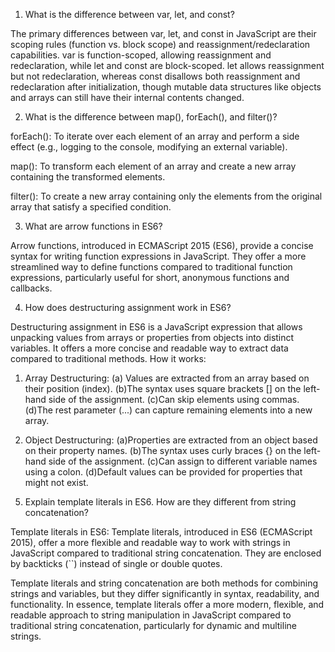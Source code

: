 1) What is the difference between var, let, and const?

The primary differences between var, let, and const in JavaScript are their scoping rules (function vs. block scope) and reassignment/redeclaration capabilities. var is function-scoped, allowing reassignment and redeclaration, while let and const are block-scoped. let allows reassignment but not redeclaration, whereas const disallows both reassignment and redeclaration after initialization, though mutable data structures like objects and arrays can still have their internal contents changed.  


2) What is the difference between map(), forEach(), and filter()?

forEach():
To iterate over each element of an array and perform a side effect (e.g., logging to the console, modifying an external variable).

map():
To transform each element of an array and create a new array containing the transformed elements.

filter():
To create a new array containing only the elements from the original array that satisfy a specified condition.


3) What are arrow functions in ES6?

Arrow functions, introduced in ECMAScript 2015 (ES6), provide a concise syntax for writing function expressions in JavaScript. They offer a more streamlined way to define functions compared to traditional function expressions, particularly useful for short, anonymous functions and callbacks. 


4) How does destructuring assignment work in ES6?

Destructuring assignment in ES6 is a JavaScript expression that allows unpacking values from arrays or properties from objects into distinct variables. It offers a more concise and readable way to extract data compared to traditional methods. 
How it works:

1. Array Destructuring:
(a) Values are extracted from an array based on their position (index).
(b)The syntax uses square brackets [] on the left-hand side of the assignment.
(c)Can skip elements using commas.
(d)The rest parameter (...) can capture remaining elements into a new array.

2. Object Destructuring:
(a)Properties are extracted from an object based on their property names.
(b)The syntax uses curly braces {} on the left-hand side of the assignment.
(c)Can assign to different variable names using a colon.
(d)Default values can be provided for properties that might not exist.


5) Explain template literals in ES6. How are they different from string concatenation?

Template literals in ES6:
Template literals, introduced in ES6 (ECMAScript 2015), offer a more flexible and readable way to work with strings in JavaScript compared to traditional string concatenation. They are enclosed by backticks (``) instead of single or double quotes. 

Template literals and string concatenation are both methods for combining strings and variables, but they differ significantly in syntax, readability, and functionality.
In essence, template literals offer a more modern, flexible, and readable approach to string manipulation in JavaScript compared to traditional string concatenation, particularly for dynamic and multiline strings.



